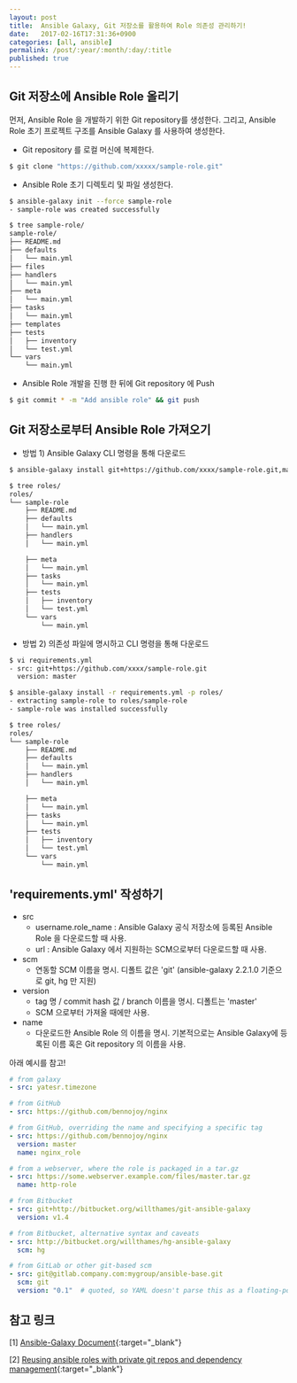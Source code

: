 ```yaml
---
layout: post
title:  Ansible Galaxy, Git 저장소를 활용하여 Role 의존성 관리하기!
date:   2017-02-16T17:31:36+0900
categories: [all, ansible]
permalink: /post/:year/:month/:day/:title
published: true
---
```


## Git 저장소에 Ansible Role 올리기

먼저, Ansible Role 을 개발하기 위한 Git repository를 생성한다. 그리고, Ansible Role 초기 프로젝트 구조를 Ansible Galaxy 를 사용하여 생성한다.

* Git repository 를 로컬 머신에 복제한다.

```bash
$ git clone "https://github.com/xxxxx/sample-role.git"
```

* Ansible Role 초기 디렉토리 및 파일 생성한다.

```bash
$ ansible-galaxy init --force sample-role
- sample-role was created successfully

$ tree sample-role/
sample-role/
├── README.md
├── defaults
│   └── main.yml
├── files
├── handlers
│   └── main.yml
├── meta
│   └── main.yml
├── tasks
│   └── main.yml
├── templates
├── tests
│   ├── inventory
│   └── test.yml
└── vars
    └── main.yml
```

* Ansible Role 개발을 진행 한 뒤에 Git repository 에 Push

```bash
$ git commit * -m "Add ansible role" && git push
```

## Git 저장소로부터 Ansible Role 가져오기

* 방법 1) Ansible Galaxy CLI 명령을 통해 다운로드

```bash
$ ansible-galaxy install git+https://github.com/xxxx/sample-role.git,master -p roles/

$ tree roles/
roles/
└── sample-role
    ├── README.md
    ├── defaults
    │   └── main.yml
    ├── handlers
    │   └── main.yml

    ├── meta
    │   └── main.yml
    ├── tasks
    │   └── main.yml
    ├── tests
    │   ├── inventory
    │   └── test.yml
    └── vars
        └── main.yml
```

* 방법 2) 의존성 파일에 명시하고 CLI 명령을 통해 다운로드

```bash
$ vi requirements.yml
- src: git+https://github.com/xxxx/sample-role.git
  version: master

$ ansible-galaxy install -r requirements.yml -p roles/
- extracting sample-role to roles/sample-role
- sample-role was installed successfully

$ tree roles/
roles/
└── sample-role
    ├── README.md
    ├── defaults
    │   └── main.yml
    ├── handlers
    │   └── main.yml

    ├── meta
    │   └── main.yml
    ├── tasks
    │   └── main.yml
    ├── tests
    │   ├── inventory
    │   └── test.yml
    └── vars
        └── main.yml
```

## 'requirements.yml' 작성하기

* src
    * username.role_name : Ansible Galaxy 공식 저장소에 등록된 Ansible Role 을 다운로드할 때 사용.
    * url : Ansible Galaxy 에서 지원하는 SCM으로부터 다운로드할 때 사용.
* scm
    * 연동할 SCM 이름을 명시. 디폴트 값은 'git' (ansible-galaxy 2.2.1.0 기준으로 git, hg 만 지원)
* version
    * tag 명 / commit hash 값 / branch 이름을 명시. 디폴트는 'master'
    * SCM 으로부터 가져올 때에만 사용.
* name
    * 다운로드한 Ansible Role 의 이름을 명시. 기본적으로는 Ansible Galaxy에 등록된 이름 혹은 Git repository 의 이름을 사용.

아래 예시를 참고!

```yaml
# from galaxy
- src: yatesr.timezone

# from GitHub
- src: https://github.com/bennojoy/nginx

# from GitHub, overriding the name and specifying a specific tag
- src: https://github.com/bennojoy/nginx
  version: master
  name: nginx_role

# from a webserver, where the role is packaged in a tar.gz
- src: https://some.webserver.example.com/files/master.tar.gz
  name: http-role

# from Bitbucket
- src: git+http://bitbucket.org/willthames/git-ansible-galaxy
  version: v1.4

# from Bitbucket, alternative syntax and caveats
- src: http://bitbucket.org/willthames/hg-ansible-galaxy
  scm: hg

# from GitLab or other git-based scm
- src: git@gitlab.company.com:mygroup/ansible-base.git
  scm: git
  version: "0.1"  # quoted, so YAML doesn't parse this as a floating-point value
```

## 참고 링크

[1] [Ansible-Galaxy Document](http://docs.ansible.com/ansible/galaxy.html){:target="_blank"}

[2] [Reusing ansible roles with private git repos and dependency management](https://opencredo.com/reusing-ansible-roles-with-private-git-repos-and-dependencies/){:target="_blank"}

